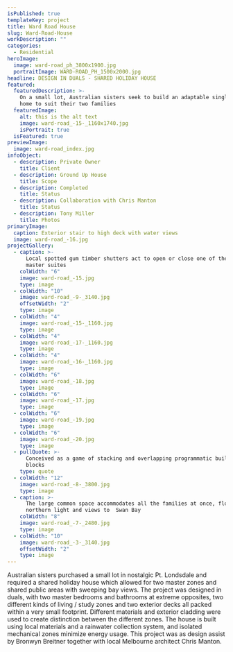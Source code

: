 ```yaml
---
isPublished: true
templateKey: project
title: Ward Road House
slug: Ward-Road-House
workDescription: ""
categories:
  - Residential
heroImage:
  image: ward-road_ph_3800x1900.jpg
  portraitImage: WARD-ROAD_PH_1500x2000.jpg
headline: DESIGN IN DUALS - SHARED HOLIDAY HOUSE
featured:
  featuredDescription: >-
    On a small lot, Australian sisters seek to build an adaptable single family
    home to suit their two families
  featuredImage:
    alt: this is the alt text
    image: ward-road_-15-_1160x1740.jpg
    isPortrait: true
  isFeatured: true
previewImage:
  image: ward-road_index.jpg
infoObject:
  - description: Private Owner
    title: Client
  - description: Ground Up House
    title: Scope
  - description: Completed
    title: Status
  - description: Collaboration with Chris Manton
    title: Status
  - description: Tony Miller
    title: Photos
primaryImage:
  caption: Exterior stair to high deck with water views
  image: ward-road_-16.jpg
projectGallery:
  - caption: >-
      Local spotted gum timber shutters act to open or close one of the two
      master suites
    colWidth: "6"
    image: ward-road_-15.jpg
    type: image
  - colWidth: "10"
    image: ward-road_-9-_3140.jpg
    offsetWidth: "2"
    type: image
  - colWidth: "4"
    image: ward-road_-15-_1160.jpg
    type: image
  - colWidth: "4"
    image: ward-road_-17-_1160.jpg
    type: image
  - colWidth: "4"
    image: ward-road_-16-_1160.jpg
    type: image
  - colWidth: "6"
    image: ward-road_-18.jpg
    type: image
  - colWidth: "6"
    image: ward-road_-17.jpg
    type: image
  - colWidth: "6"
    image: ward-road_-19.jpg
    type: image
  - colWidth: "6"
    image: ward-road_-20.jpg
    type: image
  - pullQuote: >-
      Conceived as a game of stacking and overlapping programmatic building
      blocks
    type: quote
  - colWidth: "12"
    image: ward-road_-8-_3800.jpg
    type: image
  - caption: >-
      The large common space accommodates all the families at once, flooded with
      northern light and views to  Swan Bay
    colWidth: "8"
    image: ward-road_-7-_2480.jpg
    type: image
  - colWidth: "10"
    image: ward-road_-3-_3140.jpg
    offsetWidth: "2"
    type: image
---
```


Australian sisters purchased a small lot in nostalgic Pt. Londsdale and required a shared holiday house which allowed for two master zones and shared public areas with sweeping bay views. The project was designed in duals, with two master bedrooms and bathrooms at extreme opposites, two different kinds of living / study zones and two exterior decks all packed within a very small footprint. Different materials and exterior cladding were used to create distinction between the different zones. The house is built using local materials and a rainwater collection system, and isolated mechanical zones minimize energy usage. This project was as design assist by Bronwyn Breitner together with local Melbourne architect Chris Manton.

